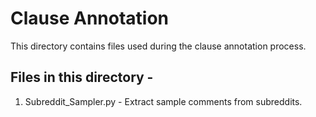 # Clause Annotation 

This directory contains files used during the clause annotation process. 

## Files in this directory - 

1. Subreddit_Sampler.py - Extract sample comments from subreddits.